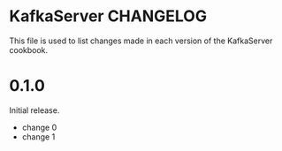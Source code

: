 # KafkaServer CHANGELOG

This file is used to list changes made in each version of the KafkaServer cookbook.

# 0.1.0

Initial release.

- change 0
- change 1

